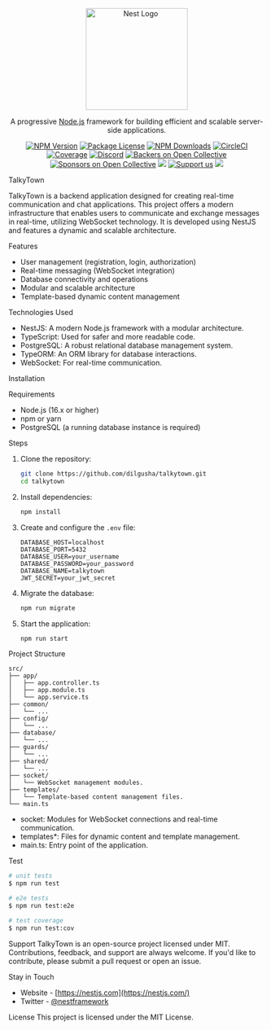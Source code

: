 <p align="center">
  <a href="http://nestjs.com/" target="blank"><img src="https://nestjs.com/img/logo-small.svg" width="200" alt="Nest Logo" /></a>
</p>

[circleci-image]: https://img.shields.io/circleci/build/github/nestjs/nest/master?token=abc123def456
[circleci-url]: https://circleci.com/gh/nestjs/nest

<p align="center">A progressive <a href="http://nodejs.org" target="_blank">Node.js</a> framework for building efficient and scalable server-side applications.</p>
<p align="center">
<a href="https://www.npmjs.com/~nestjscore" target="_blank"><img src="https://img.shields.io/npm/v/@nestjs/core.svg" alt="NPM Version" /></a>
<a href="https://www.npmjs.com/~nestjscore" target="_blank"><img src="https://img.shields.io/npm/l/@nestjs/core.svg" alt="Package License" /></a>
<a href="https://www.npmjs.com/~nestjscore" target="_blank"><img src="https://img.shields.io/npm/dm/@nestjs/common.svg" alt="NPM Downloads" /></a>
<a href="https://circleci.com/gh/nestjs/nest" target="_blank"><img src="https://img.shields.io/circleci/build/github/nestjs/nest/master" alt="CircleCI" /></a>
<a href="https://coveralls.io/github/nestjs/nest?branch=master" target="_blank"><img src="https://coveralls.io/repos/github/nestjs/nest/badge.svg?branch=master#9" alt="Coverage" /></a>
<a href="https://discord.gg/G7Qnnhy" target="_blank"><img src="https://img.shields.io/badge/discord-online-brightgreen.svg" alt="Discord"/></a>
<a href="https://opencollective.com/nest#backer" target="_blank"><img src="https://opencollective.com/nest/backers/badge.svg" alt="Backers on Open Collective" /></a>
<a href="https://opencollective.com/nest#sponsor" target="_blank"><img src="https://opencollective.com/nest/sponsors/badge.svg" alt="Sponsors on Open Collective" /></a>
<a href="https://paypal.me/kamilmysliwiec" target="_blank"><img src="https://img.shields.io/badge/Donate-PayPal-ff3f59.svg"/></a>
<a href="https://opencollective.com/nest#sponsor"  target="_blank"><img src="https://img.shields.io/badge/Support%20us-Open%20Collective-41B883.svg" alt="Support us"></a>
<a href="https://twitter.com/nestframework" target="_blank"><img src="https://img.shields.io/twitter/follow/nestframework.svg?style=social&label=Follow"></a>
</p>

TalkyTown

TalkyTown is a backend application designed for creating real-time communication and chat applications. This project offers a modern infrastructure that enables users to communicate and exchange messages in real-time, utilizing WebSocket technology. It is developed using NestJS and features a dynamic and scalable architecture.

Features
- User management (registration, login, authorization)
- Real-time messaging (WebSocket integration)
- Database connectivity and operations
- Modular and scalable architecture
- Template-based dynamic content management

Technologies Used
- NestJS: A modern Node.js framework with a modular architecture.
- TypeScript: Used for safer and more readable code.
- PostgreSQL: A robust relational database management system.
- TypeORM: An ORM library for database interactions.
- WebSocket: For real-time communication.

Installation

Requirements
- Node.js (16.x or higher)
- npm or yarn
- PostgreSQL (a running database instance is required)

Steps
1. Clone the repository:
   ```bash
   git clone https://github.com/dilgusha/talkytown.git
   cd talkytown
   ```
2. Install dependencies:
   ```bash
   npm install
   ```
3. Create and configure the `.env` file:
   ```env
   DATABASE_HOST=localhost
   DATABASE_PORT=5432
   DATABASE_USER=your_username
   DATABASE_PASSWORD=your_password
   DATABASE_NAME=talkytown
   JWT_SECRET=your_jwt_secret
   ```
4. Migrate the database:
   ```bash
   npm run migrate
   ```
5. Start the application:
   ```bash
   npm run start
   ```

Project Structure
```
src/
├── app/
│   ├── app.controller.ts
│   ├── app.module.ts
│   └── app.service.ts
├── common/
│   └── ...
├── config/
│   └── ...
├── database/
│   └── ...
├── guards/
│   └── ...
├── shared/
│   └── ...
├── socket/
│   └── WebSocket management modules.
├── templates/
│   └── Template-based content management files.
└── main.ts
```

- socket: Modules for WebSocket connections and real-time communication.
- templates*: Files for dynamic content and template management.
- main.ts: Entry point of the application.

Test
```bash
# unit tests
$ npm run test

# e2e tests
$ npm run test:e2e

# test coverage
$ npm run test:cov
```

Support
TalkyTown is an open-source project licensed under MIT. Contributions, feedback, and support are always welcome. If you'd like to contribute, please submit a pull request or open an issue.

Stay in Touch
- Website - [https://nestjs.com](https://nestjs.com/)
- Twitter - [@nestframework](https://twitter.com/nestframework)

License
This project is licensed under the MIT License.

